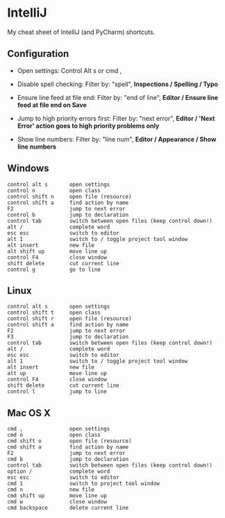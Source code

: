 IntelliJ
========

My cheat sheet of IntelliJ (and PyCharm) shortcuts.


Configuration
-------------

- Open settings:
  Control Alt s or cmd ,

- Disable spell checking:
  Filter by: "spell", **Inspections / Spelling / Typo**

- Ensure line feed at file end:
  Filter by: "end of line", **Editor / Ensure line feed at file end on Save**

- Jump to high priority errors first:
  Filter by: "next error", **Editor / 'Next Error' action goes to high priority problems only**

- Show line numbers:
  Filter by: "line num", **Editor / Appearance / Show line numbers**


Windows
-------

    control alt s       open settings
    control n           open class
    control shift n     open file (resource)
    control shift a     find action by name
    F2                  jump to next error
    control b           jump to declaration
    control tab         switch between open files (keep control down!)
    alt /               complete word
    esc esc             switch to editor
    alt 1               switch to / toggle project tool window
    alt insert          new file
    alt shift up        move line up
    control F4          close window
    shift delete        cut current line
    control g           go to line


Linux
-----

    control alt s       open settings
    control shift t     open class
    control shift r     open file (resource)
    control shift a     find action by name
    F2                  jump to next error
    F3                  jump to declaration
    control tab         switch between open files (keep control down!)
    alt /               complete word
    esc esc             switch to editor
    alt 1               switch to / toggle project tool window
    alt insert          new file
    alt up              move line up
    control F4          close window
    shift delete        cut current line
    control l           jump to line


Mac OS X
--------

    cmd ,               open settings
    cmd o               open class
    cmd shift o         open file (resource)
    cmd shift a         find action by name
    F2                  jump to next error
    cmd b               jump to declaration
    control tab         switch between open files (keep control down!)
    option /            complete word
    esc esc             switch to editor
    cmd 1               switch to project tool window
    cmd n               new file
    cmd shift up        move line up
    cmd w               close window
    cmd backspace       delete current line

